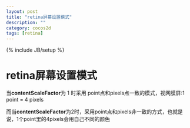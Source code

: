 ```yaml
---
layout: post
title: "retina屏幕设置模式"
description: ""
category: cocos2d
tags: [retina]
---
```

{% include JB/setup %}

retina屏幕设置模式
========

当**contentScaleFactor**为 1 时采用 point点和pixels点一致的模式，视网膜屏:1 point = 4 pixels

而当**contentScaleFactor**为2时，采用point点和pixels非一致的方式，也就是说，1个point里的4pixels会用自己不同的颜色
